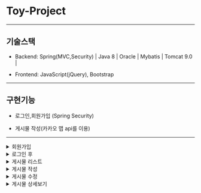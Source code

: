 # Toy-Project


------------

## 기술스택

+ Backend: Spring(MVC,Security) | Java 8 | Oracle | Mybatis | Tomcat 9.0 | 

+ Frontend: JavaScript(jQuery), Bootstrap

------------

## 구현기능

+ 로그인,회원가입 (Spring Security)

+ 게시물 작성(카카오 맵 api를 이용)


------------
<details>
    <summary>회원가입</summary>
  
![image](https://user-images.githubusercontent.com/69449157/115558572-d89c4180-a2ed-11eb-9df5-600a0d45f772.png)

</details>



<details>
    <summary>로그인 후</summary>
  
![image](https://user-images.githubusercontent.com/69449157/115558644-e782f400-a2ed-11eb-9214-975fc8575f7e.png)


</details>


<details>
    <summary>게시물 리스트</summary>
  
![image](https://user-images.githubusercontent.com/69449157/115958769-bdc30a80-a543-11eb-9f7f-e07285b5c52b.png)


</details>


<details>
    <summary>게시물 작성</summary>
  
![image](https://user-images.githubusercontent.com/69449157/115558851-1c8f4680-a2ee-11eb-8193-36fc89773d10.png)

</details>


<details>
    <summary>게시물 수정</summary>
  
![image](https://user-images.githubusercontent.com/69449157/115558770-06818600-a2ee-11eb-8742-5b8ed09921f1.png)

</details>

<details>
    <summary>게시물 상세보기</summary>
  
![image](https://user-images.githubusercontent.com/69449157/115558725-fb2e5a80-a2ed-11eb-9422-399a56fecec4.png)

</details>







